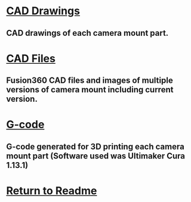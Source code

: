 # [CAD Drawings](CAD_Drawings)
## CAD drawings of each camera mount part.

# [CAD Files](CAD_Files)
## Fusion360 CAD files and images of multiple versions of camera mount including current version.

# [G-code](Generated_G-code)
## G-code generated for 3D printing each camera mount part (Software used was Ultimaker Cura 1.13.1)

# [Return to Readme](https://github.com/ARTS-Laboratory/Senior-Design-Project-EMCH427-002-Team-4-Downey/tree/main/CLAMS_Hardware#readme)
